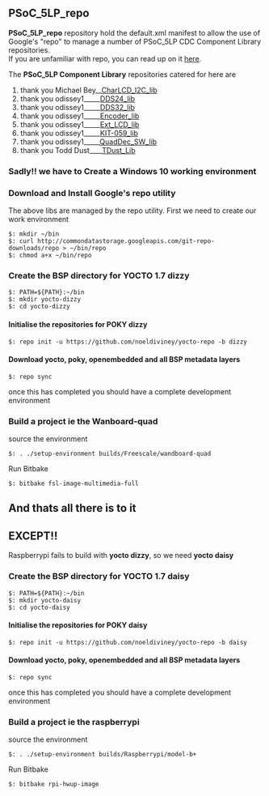 ## PSoC_5LP_repo ##

**PSoC_5LP_repo** repository hold the default.xml manifest to allow the use of Google's "repo" to manage a number of PSoC_5LP CDC Component Library repositories.  
If you are unfamiliar with repo, you can read up on it [here](http://source.android.com/source/version-control.html).  
  
The **PSoC_5LP Component Library** repositories catered for here are

  1.  thank you Michael Bey__[CharLCD_I2C_lib](https://github.com/noeldiviney/Char_I2C_lib)
  2.  thank you odissey1_____[DDS24_lib](https://github.com/noeldiviney/DDS24_lib)
  3.  thank you odissey1_____[DDS32_lib](https://github.com/noeldiviney/DDS32_lib)
  4.  thank you odissey1_____[Encoder_lib](https://github.com/noeldiviney/Encoder_lib)
  5.  thank you odissey1_____[Ext_LCD_lib](https://github.com/noeldiviney/Ext_LCD_lib)
  6.  thank you odissey1_____[KIT-059_lib](https://github.com/noeldiviney/KIT-059_lib)
  7.  thank you odissey1_____[QuadDec_SW_lib](https://github.com/noeldiviney/QuadDec_SW_lib)
  8.  thank you Todd Dust____[TDust_Lib](https://github.com/noeldiviney/TDust_Lib)

### Sadly!! we have to Create a Windows 10 working environment  ###

### Download and Install Google's repo utility ###

The above libs are managed by the repo utility.
First we need to create our work environment

    $: mkdir ~/bin
    $: curl http://commondatastorage.googleapis.com/git-repo-downloads/repo > ~/bin/repo
    $: chmod a+x ~/bin/repo 


### Create the BSP directory for YOCTO 1.7 dizzy ###
    
    $: PATH=${PATH}:~/bin
    $: mkdir yocto-dizzy
    $: cd yocto-dizzy

#### Initialise the repositories for POKY dizzy ####

    $: repo init -u https://github.com/noeldiviney/yocto-repo -b dizzy 

#### Download yocto, poky, openembedded and all BSP metadata layers ####

    $: repo sync

once this has completed you should have a complete development environment

### Build a project ie the Wanboard-quad ###
source the environment

    $: . ./setup-environment builds/Freescale/wandboard-quad

Run Bitbake

    $: bitbake fsl-image-multimedia-full


## And thats all there is to it ##
## EXCEPT!!          ##

Raspberrypi fails to build with **yocto dizzy**, so we need **yocto daisy**

### Create the BSP directory for YOCTO 1.7 daisy ###
    
    $: PATH=${PATH}:~/bin
    $: mkdir yocto-daisy
    $: cd yocto-daisy

#### Initialise the repositories for POKY daisy ####

    $: repo init -u https://github.com/noeldiviney/yocto-repo -b daisy 

#### Download yocto, poky, openembedded and all BSP metadata layers ####

    $: repo sync

once this has completed you should have a complete development environment

### Build a project ie the raspberrypi ###
source the environment

    $: . ./setup-environment builds/Raspberrypi/model-b+

Run Bitbake

    $: bitbake rpi-hwup-image
    
